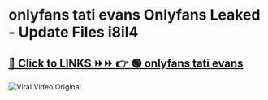 
 # onlyfans tati evans Onlyfans Leaked - Update Files i8il4

## <h2><a href="https://clipsfans.com/onlyfans_tati_evans&ref=git">🔗 Click to LINKS ⏩⏩ 👉 🟢 onlyfans tati evans </a></h2>

<a href="https://clipsfans.com/onlyfans_tati_evans&ref=git" rel="nofollow" data-target="animated-image.originalLink"><img src="https://i.ibb.co.com/xMMVF88/686577567.gif" alt="Viral Video Original" style="max-width: 100%; display: inline-block;" data-target="animated-image.originalImage"></a>

